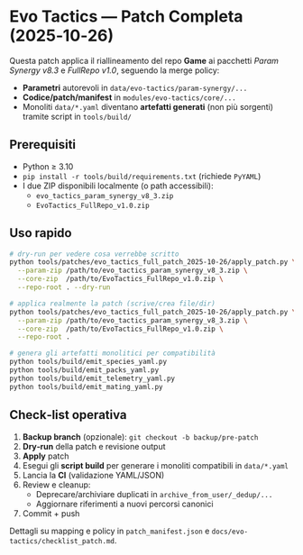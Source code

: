 # Evo Tactics — Patch Completa (2025‑10‑26)

Questa patch applica il riallineamento del repo **Game** ai pacchetti *Param Synergy v8.3* e *FullRepo v1.0*, seguendo la merge policy:
- **Parametri** autorevoli in `data/evo-tactics/param-synergy/...`
- **Codice/patch/manifest** in `modules/evo-tactics/core/...`
- Monoliti `data/*.yaml` diventano **artefatti generati** (non più sorgenti) tramite script in `tools/build/`

## Prerequisiti
- Python ≥ 3.10  
- `pip install -r tools/build/requirements.txt` (richiede `PyYAML`)
- I due ZIP disponibili localmente (o path accessibili):
  - `evo_tactics_param_synergy_v8_3.zip`
  - `EvoTactics_FullRepo_v1.0.zip`

## Uso rapido
```bash
# dry‑run per vedere cosa verrebbe scritto
python tools/patches/evo_tactics_full_patch_2025-10-26/apply_patch.py \
  --param-zip /path/to/evo_tactics_param_synergy_v8_3.zip \
  --core-zip  /path/to/EvoTactics_FullRepo_v1.0.zip \
  --repo-root . --dry-run

# applica realmente la patch (scrive/crea file/dir)
python tools/patches/evo_tactics_full_patch_2025-10-26/apply_patch.py \
  --param-zip /path/to/evo_tactics_param_synergy_v8_3.zip \
  --core-zip  /path/to/EvoTactics_FullRepo_v1.0.zip \
  --repo-root .

# genera gli artefatti monolitici per compatibilità
python tools/build/emit_species_yaml.py
python tools/build/emit_packs_yaml.py
python tools/build/emit_telemetry_yaml.py
python tools/build/emit_mating_yaml.py
```

## Check‑list operativa
1. **Backup branch** (opzionale): `git checkout -b backup/pre‑patch`
2. **Dry‑run** della patch e revisione output
3. **Apply** patch
4. Esegui gli **script build** per generare i monoliti compatibili in `data/*.yaml`
5. Lancia la **CI** (validazione YAML/JSON)
6. Review e cleanup:  
   - Deprecare/archiviare duplicati in `archive_from_user/_dedup/...`  
   - Aggiornare riferimenti a nuovi percorsi canonici
7. Commit + push

Dettagli su mapping e policy in `patch_manifest.json` e `docs/evo-tactics/checklist_patch.md`.
